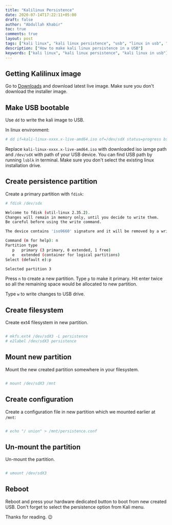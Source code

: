 ```yaml
---
title: "Kalilinux Persistence"
date: 2020-07-14T17:22:11+05:00
draft: false
author: "Abdullah Khabir"
toc: true
comments: true
layout: post
tags: ["kali linux", "kali linux persistence", "usb", "linux in usb", "bootable"]
description: ["How to make kali linux persistence in a USB"]
keywords: ["kali linux", "kali linux persistence", "kali linux in usb"]
---
```


## Getting Kalilinux image

Go to [Downloads](https://kali.org/downloads) and download latest live image. Make sure you don't download the installer image.

## Make USB bootable

Use `dd` to write the kali image to USB.

In linux environment:

```bash
# dd if=kali-linux-xxxx.x-live-amd64.iso of=/dev/sdX status=progress bs=4M
```

Replace `kali-linux-xxxx.x-live-amd64.iso` with downloaded iso iamge path and `/dev/sdX` with path of your USB device. You can find USB path by running `lsblk` in terminal. Make sure you don't select the existing linux installation drive.


## Create persistence partition

Create a primary partition with `fdisk`:

```bash
# fdisk /dev/sdx

Welcome to fdisk (util-linux 2.35.2).
Changes will remain in memory only, until you decide to write them.
Be careful before using the write command.

The device contains 'iso9660' signature and it will be removed by a write command. See fdisk(8) man page and --wipe option for more details.

Command (m for help): n
Partition type
   p   primary (3 primary, 0 extended, 1 free)
   e   extended (container for logical partitions)
Select (default e):p

Selected partition 3

```

Press `n` to create a new partition. Type `p` to make it primary. Hit enter twice so all the remaining space would be allocated to new partition.

Type `w` to write changes to USB drive.

## Create filesystem

Create ext4 filesystem in new partition.

```bash

# mkfs.ext4 /dev/sdX3 -L persistence
# e2label /dev/sdX3 persistence

```

## Mount new partition

Mount the new created partition somewhere in your filesystem.

```bash

# mount /dev/sdX3 /mnt

```

## Create configuration

Create a configuration file in new partition which we mounted earlier at `/mnt`:


```bash

# echo "/ union" > /mnt/persistence.conf

```

## Un-mount the partition


Un-mount the partition.

```bash

# umount /dev/sdX3

```

## Reboot

Reboot and press your hardware dedicated button to boot from new created USB. Don't forget to select the persistence option from Kali menu.



Thanks for reading. :wink:





